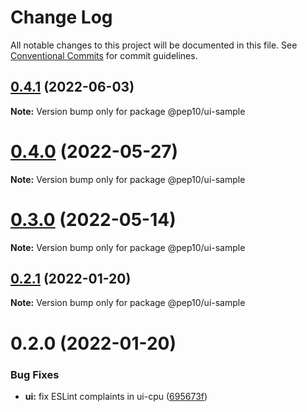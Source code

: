 # Change Log

All notable changes to this project will be documented in this file.
See [Conventional Commits](https://conventionalcommits.org) for commit guidelines.

## [0.4.1](https://gitlab.com/pep10/pepsuite/compare/v0.4.0...v0.4.1) (2022-06-03)

**Note:** Version bump only for package @pep10/ui-sample





# [0.4.0](https://gitlab.com/pep10/pepsuite/compare/v0.2.1...v0.4.0) (2022-05-27)

**Note:** Version bump only for package @pep10/ui-sample





# [0.3.0](https://gitlab.com/pep10/pepsuite/compare/v0.2.1...v0.3.0) (2022-05-14)

**Note:** Version bump only for package @pep10/ui-sample





## [0.2.1](https://gitlab.com/pep10/pepsuite/compare/v0.2.0...v0.2.1) (2022-01-20)

**Note:** Version bump only for package @pep10/ui-sample





# 0.2.0 (2022-01-20)


### Bug Fixes

* **ui:** fix ESLint complaints in ui-cpu ([695673f](https://gitlab.com/pep10/pepsuite/commit/695673f246879c5ae065f961488c8d287f0a9790))
